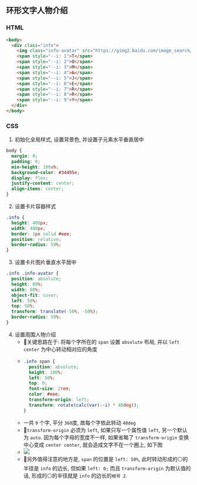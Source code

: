 ## 环形文字人物介绍
### HTML
```HTML
<body>
  <div class="info">
    <img class="info-avatar" src="https://gimg2.baidu.com/image_search/src=http%3A%2F%2Fpic4.zhimg.com%2Fv2-2f08406908e855f14ca14b0149505bef_r.jpg&refer=http%3A%2F%2Fpic4.zhimg.com&app=2002&size=f9999,10000&q=a80&n=0&g=0n&fmt=auto?sec=1656419577&t=f9209b4ea663d012282662ba3f9404be" alt="">
    <span style="--i: 1">T</span> 
    <span style="--i: 2">O</span> 
    <span style="--i: 3">M</span> 
    <span style="--i: 4">&</span> 
    <span style="--i: 5">J</span> 
    <span style="--i: 6">E</span> 
    <span style="--i: 7">R</span> 
    <span style="--i: 8">R</span> 
    <span style="--i: 9">Y</span> 
  </div>
</body>
```
### CSS
1. 初始化全局样式, 设置背景色, 并设置子元素水平垂直居中
```css
body {
  margin: 0;
  padding: 0;
  min-height: 100vh;
  background-color: #34495e;
  display: flex;
  justify-content: center;
  align-items: center;
}
```
2. 设置卡片容器样式
```css
.info {
  height: 400px;
  width: 400px;
  border: 1px solid #eee;
  position: relative;
  border-radius: 50%;
}
```
3. 设置卡片图片垂直水平居中
```css
.info .info-avatar {
  position: absolute;
  height: 80%;
  width: 80%;
  object-fit: cover;
  left: 50%;
  top: 50%;
  transform: translate(-50%, -50%);
  border-radius: 50%;
}
```    
4. 设置周围人物介绍
    - 📕关键思路在于: 将每个字所在的 `span` 设置 `absolute` 布局, 并以 `left center` 为中心转动相对应的角度
    - ```css
      .info span {
        position: absolute;
        height: 100%;
        left: 50%;
        top: 0;
        font-size: 2rem;
        color: #eee;
        transform-origin: left;
        transform: rotate(calc(var(--i) * 40deg));
      }
    - 一共 `9` 个字, 平分 `360`度, 故每个字依此转动 `40deg`
    - 📕`transform-origin` 必须为 `left`, 如果只写一个属性值 `left`, 另一个默认为 `auto`. 因为每个字母的宽度不一样, 如果省略了 `transform-origin` 变换中心变成 `center center`, 就会造成文字不在一个圈上, 如下图
    - ![](../../../image/Snipaste_2022-05-30_22-29-29.png)
    - 📕另外值得注意的地方是, `span` 的位置是 `left: 50%`, 此时转动形成的⚪的半径是 `info` 的边长, 但如果 `left: 0;` 而且 `transform-origin` 为默认值的话, 形成的⚪的半径就是 `info` 的边长的`根号 2`.